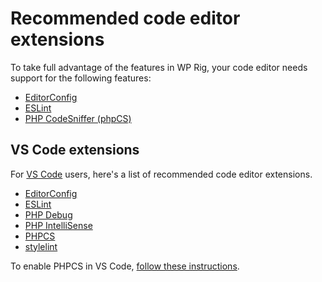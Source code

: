 # Recommended code editor extensions

To take full advantage of the features in WP Rig, your code editor needs support for the following features:

- [EditorConfig](http://editorconfig.org/#download)
- [ESLint](https://eslint.org/docs/user-guide/integrations)
- [PHP CodeSniffer (phpCS)](https://github.com/WordPress-Coding-Standards/WordPress-Coding-Standards/wiki)

## VS Code extensions
For [VS Code](https://code.visualstudio.com/) users, here's a list of recommended code editor extensions. 

- [EditorConfig](https://marketplace.visualstudio.com/items?itemName=EditorConfig.EditorConfig)
- [ESLint](https://marketplace.visualstudio.com/items?itemName=dbaeumer.vscode-eslint)
- [PHP Debug](https://marketplace.visualstudio.com/items?itemName=felixfbecker.php-debug)
- [PHP IntelliSense](https://marketplace.visualstudio.com/items?itemName=felixfbecker.php-intellisense)
- [PHPCS](https://marketplace.visualstudio.com/items?itemName=ikappas.phpcs)
- [stylelint](https://marketplace.visualstudio.com/items?itemName=stylelint.vscode-stylelint)

To enable PHPCS in VS Code, [follow these instructions](https://wprig.io/learn/set-up-your-development-environment-v2/). 
